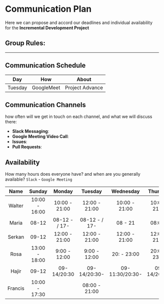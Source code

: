 # Communication Plan  
Here we can propose and accord our deadlines and individual availability for the **Incremental Development Project**

## Group Rules:

---

## Communication Schedule

|   Day   |   How   |   About   |
| :------: | :-----: | :------: |
|   Tuesday | GoogleMeet    | Project Advance   |


## Communication Channels

how often will we get in touch on each channel, and what we will discuss there:

- **Slack Messaging**:
- **Google Meeting Video Call**:
- **Issues**:
- **Pull Requests**:

## Availability

How many hours does everyone have? and when are you generally available? `Slack` - `Google Meeting`

|   Name    |    Sunday     |    Monday     |    Tuesday    |    Wednesday    |   Thursday   |   Friday    | Saturday |
| :-------: | :-----------: | :-----------: | :-----------: | :-------------: | :----------: | :---------: | :------: |
|  Walter   | 10:00 -  16:00 |    10:00 - 21:00   |    12:00 - 21:00    |     10:00 - 21:00    |   10:00 - 21:00   |   10:00 - 12:00   | 10:00 - 12:00  |
|   Maria   |     08-12     | 08-12 - / 17- | 08-12 - / 17- |     08 - 21     |   08:00 -    |   08:00 -   | 08:00 -  |
|   Serkan    |     09-12   |  12:00 - 21:00   |       12:00 - 21:00        |    12:00 - 21:00              |   12:00 - 21:00           |  12:00 - 21:00            |09-12 
|   Rosa   |    13:00 - 18:00   |     9:00 - 12:00     |     9:00 -  12:00    |     20: - 23:00     |     20:00 - 23:00     |   20:00   - 23:00     |  19:00   - 23:00  |
|   Hajir   |     09-12     |  09-14/20:30  | 09-14/20:30-  | 09-11:30/20:30- | 09-14/20:30- | 09-11/20:30 |   09-    |
| Francis |    10:00 - 17:30           |               |          08:00 - 21:00     |                 |              |             |
